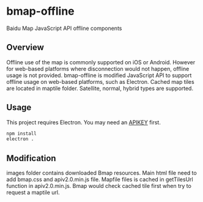 # bmap-offline
Baidu Map JavaScript API offline components 

## Overview

Offline use of the map is commonly supported on iOS or Android.
However for web-based platforms where disconnection would not happen, offline usage is not provided.
bmap-offline is modified JavaScript API to support offline usage on web-based platforms, such as Electron.
Cached map tiles are located in maptile folder.
Satellite, normal, hybrid types are supported.

## Usage

This project requires Electron.
You may need an [APIKEY](http://lbsyun.baidu.com/index.php?title=jspopular) first.

```bash
npm install
electron .

```

## Modification
images folder contains downloaded Bmap resources.
Main html file need to add bmap.css and apiv2.0.min.js file.
Mapfile files is cached in getTilesUrl function in apiv2.0.min.js.
Bmap would check cached tile first when try to request a maptile url.